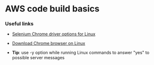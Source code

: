 # AWS code build basics

### Useful links
* [Selenium Chrome driver options for Linux](https://stackoverflow.com/questions/50642308/webdriverexception-unknown-error-devtoolsactiveport-file-doesnt-exist-while-t)
* [Download Chrome browser on Linux](https://www.cyberciti.biz/faq/install-google-chrome-on-centos-7/)

  
* **Tip**: use -y option while running Linux commands to answer "yes" to possible server messages